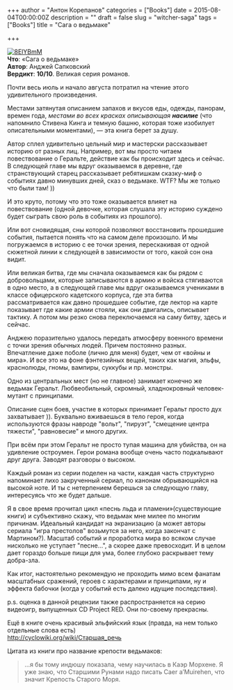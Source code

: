 +++
author = "Антон Корепанов"
categories = ["Books"]
date = 2015-08-04T00:00:00Z
description = ""
draft = false
slug = "witcher-saga"
tags = ["Books"]
title = "Сага о ведьмаке"

+++


[![8ElYBmM](http://res.cloudinary.com/ampersd/image/upload/h_354,w_629/v1467022797/8ElYBmM_rq4n5b.jpg)](http://res.cloudinary.com/ampersd/image/upload/v1467022797/8ElYBmM_rq4n5b.jpg)  
**Что**: «Сага о ведьмаке»  
**Автор**: Анджей Сапковский  
**Вердикт**: **10/10**. Великая серия романов.  

Почти весь июль и начало августа потратил на чтение этого удивительного произведения.

Местами затянутая описанием запахов и вкусов еды, одежды, панорам, времен года, *местами во всех красках описывающая **насилие*** (что напомнило Стивена Кинга и темную башню, которая тоже изобилует описательными моментами), — эта книга берет за душу.

Автор сплел удивительно цельный мир и мастерски рассказывает историю от разных лиц.
Например, вот мы просто читаем повествование о Геральте, действие как бы происходит здесь и сейчас. В следующей главе мы вдруг оказываемся в деревне, где странствующий старец рассказывает ребятишкам сказку-миф о событиях давно минувших дней, сказ о ведьмаке. WTF? Мы же только что были там! ))  

И это круто, потому что это тоже оказывается влияет на повествование (одной девочке, которая слушала эту историю суждено будет сыграть свою роль в событиях из прошлого).

Или вот сновидящая, сны которой позволяют восстановить прошедшие события, пытается понять что на самом деле произошло. И мы погружаемся в историю с ее точки зрения, перескакивая от одной сюжетной линии к следующей в зависимости от того, какой сон она видит.

Или великая битва, где мы сначала оказываемся как бы рядом с добровольцами, которые записываются в армию и войска стягиваются в одно место, а в следующей главе мы вдруг оказываемся учениками в классе офицерского кадетского корпуса, где эта битва рассматривается как давно прошедшее событие, где лектор на карте показывает где какие армии стояли, как они двигались, описывает тактику. А потом мы резко снова переключаемся на саму битву, здесь и сейчас.

Анджею поразительно удалось передать атмосферу военного времени с точки зрения обычных людей. Причем постоянно разных. Впечатление даже поболе (лично для меня) будет, чем от «войны и мира». И все это на фоне фэнтезийных вещей, таких как магия, эльфы, краснолюды, гномы, вампиры, суккубы и пр. монстры.

Одно из центральных мест (но не главное) занимает конечно же ведьмак Геральт. Любвеобильный, скромный, хладнокровный человек-мутант с принципами.

Описание сцен боев, участие в которых принимает Геральт просто дух захватывает )). Буквально вживаешься в тело героя, когда используются фразы навроде "вольт", "пируэт", "смещение центра тяжести", "равновесие" и много других. 

При всём при этом Геральт не просто тупая машина для убийства, он на удивление остроумен. Герои романа вообще очень часто подкалывают друг друга. Заводят разговоры о высоком.

Каждый роман из серии поделен на части, каждая часть структурно напоминает лихо закрученный сериал, по канонам обрывающийся на высокой ноте. И ты с нетерпением берешься за следующую главу, интересуясь что же будет дальше.

Я в свое время прочитал цикл «песнь льда и пламени»(существующие книги) и субъективно скажу, что ведьмак мне милее по многим причинам. Идеальный кандидат на экранизацию (а может авторы сериала "игра престолов" возьмутся за него, когда закончат с Мартином?). Масштаб событий и проработка мира во всяком случае нисколько не уступает "песне...", а скорее даже превосходит. И в целом дает гораздо больше пищи для ума, более глубоко раскрывает тему добра-зла.

Как итог, настоятельно рекомендую не проходить мимо всем фанатам масштабных сражений, героев с характерами и принципами, ну и эффекта бабочки (когда у событий есть далеко идущие последствия).

p.s. оценка в данной рецензии также распространяется на серию видеоигр, выпущенных CD Project RED. Они по-своему прекрасны.

Ещё в книге очень красивый эльфийский язык (правда, на нем только отдельные слова есть)  
 http://cyclowiki.org/wiki/Старшая_речь

Цитата из книги про название крепости ведьмаков:

> …я бы тому индюшу показала, чему научилась в Каэр Морхене. Я уже знаю, что Старшими Рунами надо писать Caer a’Muirehen, что значит Крепость Старого Моря.